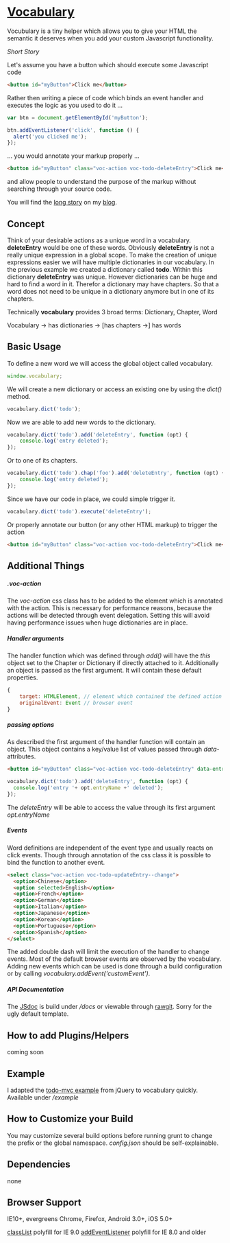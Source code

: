 [Vocabulary](http://github.com/visiongeist/vocabulary)
==================================================

Vocubulary is a tiny helper which allows you to give your HTML the semantic it deserves when you add your custom Javascript functionality.

*Short Story*

Let's assume you have a button which should execute some Javascript code

```html
<button id="myButton">Click me</button>
```
Rather then writing a piece of code which binds an event handler and executes the logic as you used to do it ...

```js
var btn = document.getElementById('myButton');

btn.addEventListener('click', function () {
  alert('you clicked me');
});
```

... you would annotate your markup properly ...

```html
<button id="myButton" class="voc-action voc-todo-deleteEntry">Click me</button>
```

and allow people to understand the purpose of the markup without searching through your source code.

You will find the [long story](http://damien.antipa.at/blog/2014/05/16/give-back-some-semantic-to-your-html-and-create-a-vocabulary/) on my [blog](http://damien.antipa.at/).

Concept
------------------------------------

Think of your desirable actions as a unique word in a vocabulary. **deleteEntry** would be one of these words. Obviously **deleteEntry** is not a really unique expression in a global scope. To make the creation of unique expressions easier we will have multiple dictionaries in our vocabulary. In the previous example we created a dictionary called **todo**. Within this dictionary **deleteEntry** was unique. However dictionaries can be huge and hard to find a word in it. Therefor a dictionary may have chapters. So that a word does not need to be unique in a dictionary anymore but in one of its chapters.

Technically **vocabulary** provides 3 broad terms: Dictionary, Chapter, Word

Vocabulary -> has dictionaries -> [has chapters ->] has words


Basic Usage
------------------------------------

To define a new word we will access the global object called vocabulary. 
```js
window.vocabulary;
```
We will create a new dictionary or access an existing one by using the *dict()* method.
```js
vocabulary.dict('todo');
```
Now we are able to add new words to the dictionary.
```js
vocabulary.dict('todo').add('deleteEntry', function (opt) {
	console.log('entry deleted');
});
```
Or to one of its chapters.
```js
vocabulary.dict('todo').chap('foo').add('deleteEntry', function (opt) {
	console.log('entry deleted');
});
```
Since we have our code in place, we could simple trigger it.

```js
vocabulary.dict('todo').execute('deleteEntry');
```

Or properly annotate our button (or any other HTML markup) to trigger the action
```html
<button id="myButton" class="voc-action voc-todo-deleteEntry">Click me</button>
```

Additional Things
------------------------------------

##### .voc-action

The *voc-action* css class has to be added to the element which is annotated with the action. This is necessary for performance reasons, because the actions will be detected through event delegation. Setting this will avoid having performance issues when huge dictionaries are in place.

##### Handler arguments

The handler function which was defined through *add()* will have the *this* object set to the Chapter or Dictionary if directly attached to it. Additionally an object is passed as the first argument. It will contain these default properties.

```js
{
	target: HTMLElement, // element which contained the defined action
	originalEvent: Event // browser event
}
```

##### passing options

As described the first argument of the handler function will contain an object. This object contains a key/value list of values passed through *data-* attributes.

```html
<button id="myButton" class="voc-action voc-todo-deleteEntry" data-entry-name="foo">Click me</button>
```

```js
vocabulary.dict('todo').add('deleteEntry', function (opt) {
  console.log('entry '+ opt.entryName +' deleted');
});
```

The *deleteEntry* will be able to access the value through its first argument *opt.entryName*

##### Events

Word definitions are independent of the event type and usually reacts on click events. Though through annotation of the css class it is possible to bind the function to another event.

```html
<select class="voc-action voc-todo-updateEntry--change">
  <option>Chinese</option>
  <option selected>English</option>
  <option>French</option>
  <option>German</option>
  <option>Italian</option>
  <option>Japanese</option>
  <option>Korean</option>
  <option>Portuguese</option>
  <option>Spanish</option>
</select>
```

The added double dash will limit the execution of the handler to change events. Most of the default browser events are observed by the vocabulary. Adding new events which can be used is done through a build configuration or by calling *vocabulary.addEvent('customEvent')*.

##### API Documentation

The [JSdoc](https://rawgit.com/visiongeist/vocabulary/master/docs/index.html) is build under */docs* or viewable through [rawgit](https://rawgit.com/visiongeist/vocabulary/master/docs/index.html). Sorry for the ugly default template. 

How to add Plugins/Helpers
------------------------------------
coming soon

Example
------------------------------------
I adapted the [todo-mvc example](https://rawgit.com/visiongeist/vocabulary/master/example/index.html) from jQuery to vocabulary quickly. Available under */example*

How to Customize your Build
------------------------------------
You may customize several build options before running grunt to change the prefix or the global namespace. *config.json* should be self-explainable.

Dependencies
------------------------------------
none

Browser Support
------------------------------------
IE10+, evergreens Chrome, Firefox, Android 3.0+, iOS 5.0+

[classList](https://gist.github.com/devongovett/1381839) polyfill for IE 9.0
[addEventListener](http://css-tricks.com/snippets/javascript/addeventlistner-polyfill/) polyfill for IE 8.0 and older
